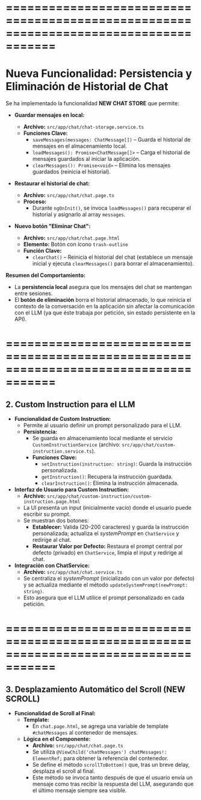 

# =====================================================================================
# Nueva Funcionalidad: Persistencia y Eliminación de Historial de Chat

Se ha implementado la funcionalidad **NEW CHAT STORE** que permite:

- **Guardar mensajes en local:**  
  - **Archivo:** `src/app/chat/chat-storage.service.ts`
  - **Funciones Clave:**  
    - `saveMessages(messages: ChatMessage[])` – Guarda el historial de mensajes en el almacenamiento local.  
    - `loadMessages(): Promise<ChatMessage[]>` – Carga el historial de mensajes guardados al iniciar la aplicación.  
    - `clearMessages(): Promise<void>` – Elimina los mensajes guardados (reinicia el historial).

- **Restaurar el historial de chat:**  
  - **Archivo:** `src/app/chat/chat.page.ts`
  - **Proceso:**  
    - Durante `ngOnInit()`, se invoca `loadMessages()` para recuperar el historial y asignarlo al array `messages`.

- **Nuevo botón "Eliminar Chat":**  
  - **Archivo:** `src/app/chat/chat.page.html`
  - **Elemento:** Botón con ícono `trash-outline`  
  - **Función Clave:**  
    - `clearChat()` – Reinicia el historial del chat (establece un mensaje inicial y ejecuta `clearMessages()` para borrar el almacenamiento).

**Resumen del Comportamiento:**

- La **persistencia local** asegura que los mensajes del chat se mantengan entre sesiones.
- El **botón de eliminación** borra el historial almacenado, lo que reinicia el contexto de la conversación en la aplicación sin afectar la comunicación con el LLM (ya que éste trabaja por petición, sin estado persistente en la API).
# =====================================================================================


## 2. Custom Instruction para el LLM
- **Funcionalidad de Custom Instruction:**
  - Permite al usuario definir un prompt personalizado para el LLM.
  - **Persistencia:**  
    - Se guarda en almacenamiento local mediante el servicio `CustomInstructionService` (archivo: `src/app/chat/custom-instruction.service.ts`).
    - **Funciones Clave:**  
      - `setInstruction(instruction: string)`: Guarda la instrucción personalizada.
      - `getInstruction()`: Recupera la instrucción guardada.
      - `clearInstruction()`: Elimina la instrucción almacenada.
- **Interfaz de Usuario para Custom Instruction:**
  - **Archivo:** `src/app/chat/custom-instruction/custom-instruction.page.html`
  - La UI presenta un input (inicialmente vacío) donde el usuario puede escribir su prompt.
  - Se muestran dos botones:
    - **Establecer:** Valida (20–200 caracteres) y guarda la instrucción personalizada; actualiza el _systemPrompt_ en `ChatService` y redirige al chat.
    - **Restaurar Valor por Defecto:** Restaura el prompt central por defecto (privado) en `ChatService`, limpia el input y redirige al chat.
- **Integración con ChatService:**
  - **Archivo:** `src/app/chat/chat.service.ts`
  - Se centraliza el _systemPrompt_ (inicializado con un valor por defecto) y se actualiza mediante el método `updateSystemPrompt(newPrompt: string)`.
  - Esto asegura que el LLM utilice el prompt personalizado en cada petición.

# =====================================================================================


## 3. Desplazamiento Automático del Scroll (NEW SCROLL)
- **Funcionalidad de Scroll al Final:**
  - **Template:**  
    - En `chat.page.html`, se agrega una variable de template `#chatMessages` al contenedor de mensajes.
  - **Lógica en el Componente:**
    - **Archivo:** `src/app/chat/chat.page.ts`
    - Se utiliza `@ViewChild('chatMessages') chatMessages!: ElementRef;` para obtener la referencia del contenedor.
    - Se define el método `scrollToBottom()` que, tras un breve delay, desplaza el scroll al final.
    - Este método se invoca tanto después de que el usuario envía un mensaje como tras recibir la respuesta del LLM, asegurando que el último mensaje siempre sea visible.
